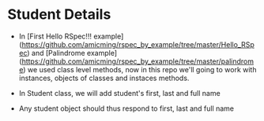 # Student Details

- In [First Hello RSpec!!! example] (https://github.com/amicming/rspec_by_example/tree/master/Hello_RSpec) and [Palindrome example] (https://github.com/amicming/rspec_by_example/tree/master/palindrome) we used class level methods, now in this repo we'll going to work with instances, objects of classes and instaces methods.

- In Student class, we will add student's first, last and full name
- Any student object should thus respond to first, last and full name
